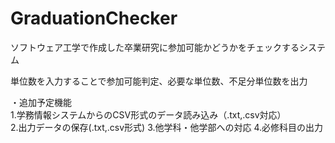 # GraduationChecker
ソフトウェア工学で作成した卒業研究に参加可能かどうかをチェックするシステム

単位数を入力することで参加可能判定、必要な単位数、不足分単位数を出力  

・追加予定機能  
1.学務情報システムからのCSV形式のデータ読み込み（.txt,.csv対応）  
2.出力データの保存(.txt,.csv形式)
3.他学科・他学部への対応 
4.必修科目の出力

